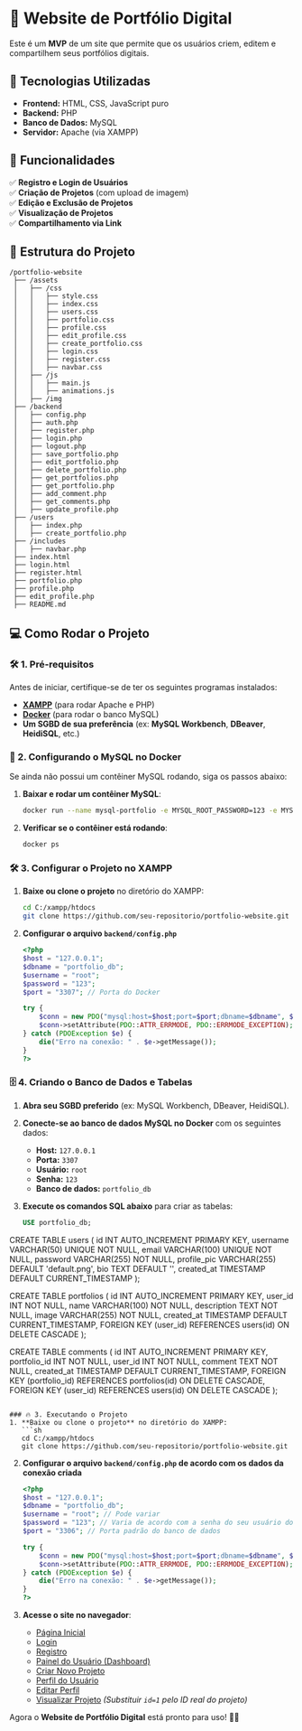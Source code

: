 # 📌 Website de Portfólio Digital

Este é um **MVP** de um site que permite que os usuários criem, editem e compartilhem seus portfólios digitais.

## 🚀 Tecnologias Utilizadas
- **Frontend:** HTML, CSS, JavaScript puro
- **Backend:** PHP
- **Banco de Dados:** MySQL
- **Servidor:** Apache (via XAMPP)

## 📌 Funcionalidades
✅ **Registro e Login de Usuários**  
✅ **Criação de Projetos** (com upload de imagem)  
✅ **Edição e Exclusão de Projetos**  
✅ **Visualização de Projetos**  
✅ **Compartilhamento via Link**  

## 📂 Estrutura do Projeto
```
/portfolio-website
 ├── /assets
 │   ├── /css
 │   │   ├── style.css
 │   │   ├── index.css
 │   │   ├── users.css
 │   │   ├── portfolio.css
 │   │   ├── profile.css
 │   │   ├── edit_profile.css
 │   │   ├── create_portfolio.css
 │   │   ├── login.css
 │   │   ├── register.css
 │   │   ├── navbar.css
 │   ├── /js
 │   │   ├── main.js
 │   │   ├── animations.js
 │   ├── /img
 ├── /backend
 │   ├── config.php
 │   ├── auth.php
 │   ├── register.php
 │   ├── login.php
 │   ├── logout.php
 │   ├── save_portfolio.php
 │   ├── edit_portfolio.php
 │   ├── delete_portfolio.php
 │   ├── get_portfolios.php
 │   ├── get_portfolio.php
 │   ├── add_comment.php
 │   ├── get_comments.php
 │   ├── update_profile.php
 ├── /users
 │   ├── index.php
 │   ├── create_portfolio.php
 ├── /includes
 │   ├── navbar.php
 ├── index.html
 ├── login.html
 ├── register.html
 ├── portfolio.php
 ├── profile.php
 ├── edit_profile.php
 ├── README.md
```

## 💻 Como Rodar o Projeto

### 🛠 1. Pré-requisitos
Antes de iniciar, certifique-se de ter os seguintes programas instalados:

- **[XAMPP](https://www.apachefriends.org/pt_br/index.html)** (para rodar Apache e PHP)
- **[Docker](https://www.docker.com/get-started)** (para rodar o banco MySQL)
- **Um SGBD de sua preferência** (ex: **MySQL Workbench**, **DBeaver**, **HeidiSQL**, etc.)

### 🐳 2. Configurando o MySQL no Docker
Se ainda não possui um contêiner MySQL rodando, siga os passos abaixo:

1. **Baixar e rodar um contêiner MySQL**:
   ```sh
   docker run --name mysql-portfolio -e MYSQL_ROOT_PASSWORD=123 -e MYSQL_DATABASE=portfolio_db -p 3307:3306 -d mysql:latest
   ```

2. **Verificar se o contêiner está rodando**:
   ```sh
   docker ps
   ```

### 🛠 3. Configurar o Projeto no XAMPP

1. **Baixe ou clone o projeto** no diretório do XAMPP:
   ```sh
   cd C:/xampp/htdocs
   git clone https://github.com/seu-repositorio/portfolio-website.git
   ```

2. **Configurar o arquivo `backend/config.php`**  
   ```php
   <?php
   $host = "127.0.0.1";
   $dbname = "portfolio_db";
   $username = "root";
   $password = "123";
   $port = "3307"; // Porta do Docker

   try {
       $conn = new PDO("mysql:host=$host;port=$port;dbname=$dbname", $username, $password);
       $conn->setAttribute(PDO::ATTR_ERRMODE, PDO::ERRMODE_EXCEPTION);
   } catch (PDOException $e) {
       die("Erro na conexão: " . $e->getMessage());
   }
   ?>
   ```

### 🗄 4. Criando o Banco de Dados e Tabelas

1. **Abra seu SGBD preferido** (ex: MySQL Workbench, DBeaver, HeidiSQL).  
2. **Conecte-se ao banco de dados MySQL no Docker** com os seguintes dados:
   - **Host:** `127.0.0.1`
   - **Porta:** `3307`
   - **Usuário:** `root`
   - **Senha:** `123`
   - **Banco de dados:** `portfolio_db`  

3. **Execute os comandos SQL abaixo** para criar as tabelas:
   ```sql
   USE portfolio_db;

CREATE TABLE users (
    id INT AUTO_INCREMENT PRIMARY KEY,
    username VARCHAR(50) UNIQUE NOT NULL,
    email VARCHAR(100) UNIQUE NOT NULL,
    password VARCHAR(255) NOT NULL,
    profile_pic VARCHAR(255) DEFAULT 'default.png',
    bio TEXT DEFAULT '',
    created_at TIMESTAMP DEFAULT CURRENT_TIMESTAMP
);

CREATE TABLE portfolios (
    id INT AUTO_INCREMENT PRIMARY KEY,
    user_id INT NOT NULL,
    name VARCHAR(100) NOT NULL,
    description TEXT NOT NULL,
    image VARCHAR(255) NOT NULL,
    created_at TIMESTAMP DEFAULT CURRENT_TIMESTAMP,
    FOREIGN KEY (user_id) REFERENCES users(id) ON DELETE CASCADE
);

CREATE TABLE comments (
    id INT AUTO_INCREMENT PRIMARY KEY,
    portfolio_id INT NOT NULL,
    user_id INT NOT NULL,
    comment TEXT NOT NULL,
    created_at TIMESTAMP DEFAULT CURRENT_TIMESTAMP,
    FOREIGN KEY (portfolio_id) REFERENCES portfolios(id) ON DELETE CASCADE,
    FOREIGN KEY (user_id) REFERENCES users(id) ON DELETE CASCADE
);
```

### 🔥 3. Executando o Projeto
1. **Baixe ou clone o projeto** no diretório do XAMPP:
   ```sh
   cd C:/xampp/htdocs
   git clone https://github.com/seu-repositorio/portfolio-website.git
   ```

2. **Configurar o arquivo `backend/config.php` de acordo com os dados da conexão criada**  
   ```php
   <?php
   $host = "127.0.0.1";
   $dbname = "portfolio_db";
   $username = "root"; // Pode variar
   $password = "123"; // Varia de acordo com a senha do seu usuário do BD
   $port = "3306"; // Porta padrão do banco de dados

   try {
       $conn = new PDO("mysql:host=$host;port=$port;dbname=$dbname", $username, $password);
       $conn->setAttribute(PDO::ATTR_ERRMODE, PDO::ERRMODE_EXCEPTION);
   } catch (PDOException $e) {
       die("Erro na conexão: " . $e->getMessage());
   }
   ?>
   ```

3. **Acesse o site no navegador**:
   - [Página Inicial](http://localhost/portfolio-website/)
   - [Login](http://localhost/portfolio-website/login.html)
   - [Registro](http://localhost/portfolio-website/register.html)
   - [Painel do Usuário (Dashboard)](http://localhost/portfolio-website/users/index.php)
   - [Criar Novo Projeto](http://localhost/portfolio-website/users/create_portfolio.php)
   - [Perfil do Usuário](http://localhost/portfolio-website/profile.php)
   - [Editar Perfil](http://localhost/portfolio-website/edit_profile.php)
   - [Visualizar Projeto](http://localhost/portfolio-website/portfolio.php?id=1) *(Substituir `id=1` pelo ID real do projeto)*

Agora o **Website de Portfólio Digital** está pronto para uso! 🚀🔥
